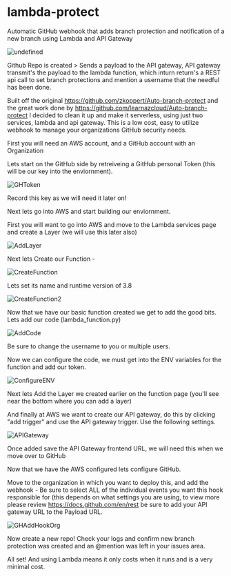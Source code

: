 # lambda-protect
Automatic GitHub webhook that adds branch protection and notification of a new branch using Lambda and API Gateway

![undefined](https://user-images.githubusercontent.com/22108519/178094290-4b100767-7bf4-492b-993b-9a2863185c06.png)

Github Repo is created > Sends a payload to the API gateway, API gateway transmit's the payload to the lambda function, which inturn return's a REST api call to set branch protections and mention a username that the needful has been done. 

Built off the original https://github.com/zkoppert/Auto-branch-protect and the great work done by https://github.com/learnazcloud/Auto-branch-protect I decided to clean it up and make it serverless, using just two services, lambda and api gateway. This is a low cost, easy to utilize webhook to manage your organizations GitHub security needs. 


First you will need an AWS account, and a GitHub account with an Organization

Lets start on the GitHub side by retreiveing a GitHub personal Token (this will be our key into the enviornment). 

![GHToken](https://user-images.githubusercontent.com/22108519/178059631-f0a29cdf-c463-4d61-af65-e5299c7d1dc6.PNG)

Record this key as we will need it later on!

Next lets go into AWS and start building our enviornment.

First you will want to go into AWS and move to the Lambda services page and create a Layer (we will use this later also)

![AddLayer](https://user-images.githubusercontent.com/22108519/178059774-8eef40d7-4876-40c4-8da5-2a12dfb4e89b.PNG)

Next lets Create our Function -

![CreateFunction](https://user-images.githubusercontent.com/22108519/178059802-8ec1ed94-fa0c-4d39-a2f1-26210c653968.png)

Lets set its name and runtime version of 3.8

![CreateFunction2](https://user-images.githubusercontent.com/22108519/178059842-0cfbe5d6-97b9-4517-81d1-85d60449de14.PNG)

Now that we have our basic function created we get to add the good bits. Lets add our code (lambda_function.py) 

![AddCode](https://user-images.githubusercontent.com/22108519/178059920-5f45e948-9a73-4387-99d8-41d77cc5768d.png)

Be sure to change the username to you or multiple users.

Now we can configure the code, we must get into the ENV variables for the function and add our token.

![ConfigureENV](https://user-images.githubusercontent.com/22108519/178060024-cb941f38-83a2-4ef4-bfc8-59b17da1e13b.PNG)

Next lets Add the Layer we created earlier on the function page (you'll see near the bottom where you can add a layer)

And finally at AWS we want to create our API gateway, do this by clicking "add trigger" and use the API gateway trigger. Use the following settings. 

![APIGateway](https://user-images.githubusercontent.com/22108519/178060185-ad42acb3-21e3-4e9d-bf4e-061fe278b31d.PNG)

Once added save the API Gateway frontend URL, we will need this when we move over to GitHub

Now that we have the AWS configured lets configure GitHub.

Move to the organization in which you want to deploy this, and add the webhook - Be sure to select ALL of the individual events you want this hook responsible for (this depends on what settings you are using, to view more please review https://docs.github.com/en/rest be sure to add your API gateway URL to the Payload URL.

![GHAddHookOrg](https://user-images.githubusercontent.com/22108519/178060386-1f5722a9-6c58-44a4-a12d-4338d8946c05.PNG)

Now create a new repo! Check your logs and confirm new branch protection was created and an @mention was left in your issues area. 

All set! And using Lambda means it only costs when it runs and is a very minimal cost. 


